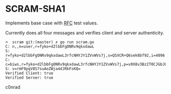 # SCRAM-SHA1

Implements base case with [RFC](https://tools.ietf.org/html/rfc5802) test values.

Currently does all four messages and verifies client and server authenticity.

```
➜  scram git:(master) ✗ go run scram.go
C: n,,n=user,r=fyko+d2lbbFgONRv9qkxdawL
S: r=fyko+d2lbbFgONRv9qkxdawL3rfcNHYJY1ZVvWVs7j,s=QSXCR+Q6sek8bf92,i=4096
C: c=biws,r=fyko+d2lbbFgONRv9qkxdawL3rfcNHYJY1ZVvWVs7j,p=v0X8v3Bz2T0CJGbJQyF0X+HI4Ts=
S: v=rmF9pqV8S7suAoZWja4dJRkFsKQ=
Verified Client: true
Verified Server: true
```

c0nrad
